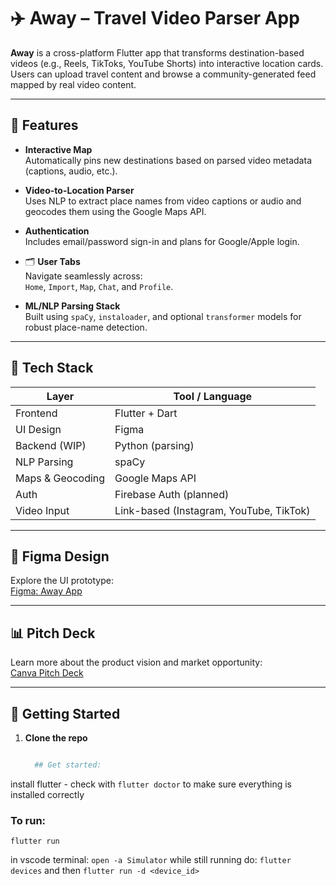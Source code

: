 # ✈️ Away – Travel Video Parser App

**Away** is a cross-platform Flutter app that transforms destination-based videos (e.g., Reels, TikToks, YouTube Shorts) into interactive location cards. Users can upload travel content and browse a community-generated feed mapped by real video content.

---

## 📱 Features

- **Interactive Map**  
  Automatically pins new destinations based on parsed video metadata (captions, audio, etc.).

- **Video-to-Location Parser**  
  Uses NLP to extract place names from video captions or audio and geocodes them using the Google Maps API.

- **Authentication**  
  Includes email/password sign-in and plans for Google/Apple login.

- 🗂 **User Tabs**  
  Navigate seamlessly across:  
  `Home`, `Import`, `Map`, `Chat`, and `Profile`.

- **ML/NLP Parsing Stack**  
  Built using `spaCy`, `instaloader`, and optional `transformer` models for robust place-name detection.

---

## 🧩 Tech Stack

| Layer           | Tool / Language     |
|----------------|---------------------|
| Frontend       | Flutter + Dart      |
| UI Design      | Figma               |
| Backend (WIP)  | Python (parsing)    |
| NLP Parsing    | spaCy               |
| Maps & Geocoding | Google Maps API   |
| Auth           | Firebase Auth (planned) |
| Video Input    | Link-based (Instagram, YouTube, TikTok) |

---

## 📐 Figma Design

Explore the UI prototype:  
[Figma: Away App](https://www.figma.com/design/n4urGzItW82zaoFxVd1GtF/Away.?node-id=0-1&p=f&t=PyaJDIrSvO5xF4cs-0)

---

## 📊 Pitch Deck

Learn more about the product vision and market opportunity:  
[Canva Pitch Deck](https://www.canva.com/design/DAGmmKYGHks/tdF4P7moTcYmGu08TMqHOw/edit?utm_content=DAGmmKYGHks&utm_campaign=designshare&utm_medium=link2&utm_source=sharebutton)

---

## 🚀 Getting Started

1. **Clone the repo**
   ```bash

     ## Get started:
  install flutter - check with `flutter doctor` to make sure everything is installed correctly
  
  ### To run:
  `flutter run`
  
  in vscode terminal: 
  `open -a Simulator` 
  while still running do:
  `flutter devices` and then
  `flutter run -d <device_id>`

